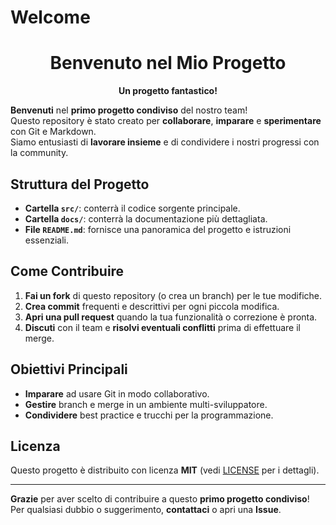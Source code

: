 # Welcome
<div align="center">

# Benvenuto nel Mio Progetto

**Un progetto fantastico!**
</div>

**Benvenuti** nel **primo progetto condiviso** del nostro team!  
Questo repository è stato creato per **collaborare**, **imparare** e **sperimentare** con Git e Markdown.  
Siamo entusiasti di **lavorare insieme** e di condividere i nostri progressi con la community.

## Struttura del Progetto

- **Cartella `src/`**: conterrà il codice sorgente principale.
- **Cartella `docs/`**: conterrà la documentazione più dettagliata.
- **File `README.md`**: fornisce una panoramica del progetto e istruzioni essenziali.

## Come Contribuire

1. **Fai un fork** di questo repository (o crea un branch) per le tue modifiche.
2. **Crea commit** frequenti e descrittivi per ogni piccola modifica.
3. **Apri una pull request** quando la tua funzionalità o correzione è pronta.
4. **Discuti** con il team e **risolvi eventuali conflitti** prima di effettuare il merge.

## Obiettivi Principali

- **Imparare** ad usare Git in modo collaborativo.
- **Gestire** branch e merge in un ambiente multi-sviluppatore.
- **Condividere** best practice e trucchi per la programmazione.

## Licenza

Questo progetto è distribuito con licenza **MIT** (vedi [LICENSE](License) per i dettagli).

---

**Grazie** per aver scelto di contribuire a questo **primo progetto condiviso**!  
Per qualsiasi dubbio o suggerimento, **contattaci** o apri una **Issue**. 
